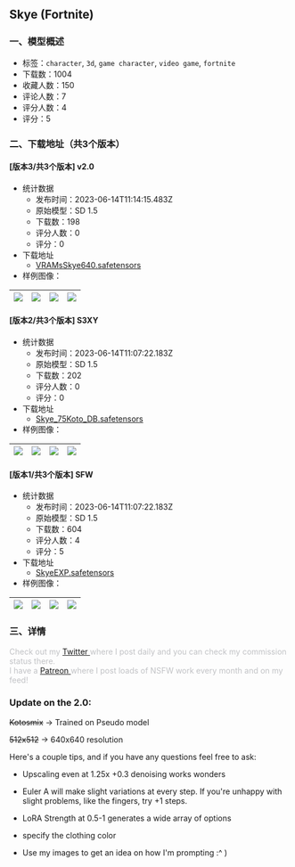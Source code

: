 ## Skye (Fortnite)
### 一、模型概述

- 标签：`character`, `3d`, `game character`, `video game`, `fortnite`
- 下载数：1004
- 收藏人数：150
- 评论人数：7
- 评分人数：4
- 评分：5

### 二、下载地址（共3个版本）

#### [版本3/共3个版本] v2.0

- 统计数据
  - 发布时间：2023-06-14T11:14:15.483Z
  - 原始模型：SD 1.5
  - 下载数：198
  - 评分人数：0
  - 评分：0
- 下载地址
  - [VRAMsSkye640.safetensors](https://civitai.com/api/download/models/95798)
- 样例图像：

| <img src="https://image.civitai.com/xG1nkqKTMzGDvpLrqFT7WA/f05b3e28-0d4a-4d52-a060-59842a56ecd7/width=450/1141043.jpeg" /> | <img src="https://image.civitai.com/xG1nkqKTMzGDvpLrqFT7WA/37e0fa0b-ce1f-4a7f-b459-1e0bf9d94825/width=450/1141045.jpeg" /> | <img src="https://image.civitai.com/xG1nkqKTMzGDvpLrqFT7WA/9244fa70-3723-4b2f-9808-770cd6090fab/width=450/1141048.jpeg" /> | <img src="https://image.civitai.com/xG1nkqKTMzGDvpLrqFT7WA/84983dc2-f528-4a80-8461-aebaef833273/width=450/1141049.jpeg" /> |
| ---- | ---- | ---- | ---- |

#### [版本2/共3个版本] S3XY

- 统计数据
  - 发布时间：2023-06-14T11:07:22.183Z
  - 原始模型：SD 1.5
  - 下载数：202
  - 评分人数：0
  - 评分：0
- 下载地址
  - [Skye_75Koto_DB.safetensors](https://civitai.com/api/download/models/35224)
- 样例图像：

| <img src="https://image.civitai.com/xG1nkqKTMzGDvpLrqFT7WA/a7cbd052-b096-4ab7-add7-d487bc44d700/width=450/430002.jpeg" /> | <img src="https://image.civitai.com/xG1nkqKTMzGDvpLrqFT7WA/e99e635c-1e5e-48e7-87bf-4b8397fa0c00/width=450/430006.jpeg" /> | <img src="https://image.civitai.com/xG1nkqKTMzGDvpLrqFT7WA/ab8fa60e-b1ab-4f88-4aa0-bbb48fda8700/width=450/430003.jpeg" /> | <img src="https://image.civitai.com/xG1nkqKTMzGDvpLrqFT7WA/ad43854b-d21a-4fa1-98ec-d3afc90f0700/width=450/429997.jpeg" /> |
| ---- | ---- | ---- | ---- |

#### [版本1/共3个版本] SFW

- 统计数据
  - 发布时间：2023-06-14T11:07:22.183Z
  - 原始模型：SD 1.5
  - 下载数：604
  - 评分人数：4
  - 评分：5
- 下载地址
  - [SkyeEXP.safetensors](https://civitai.com/api/download/models/38867)
- 样例图像：

| <img src="https://image.civitai.com/xG1nkqKTMzGDvpLrqFT7WA/f0cbc082-3a62-4d65-42c7-addf57cb4800/width=450/430481.jpeg" /> | <img src="https://image.civitai.com/xG1nkqKTMzGDvpLrqFT7WA/17665b33-5d07-4cf1-8dde-8a20ea63b800/width=450/430499.jpeg" /> | <img src="https://image.civitai.com/xG1nkqKTMzGDvpLrqFT7WA/d88e978e-fbd7-420d-55b8-eda337182400/width=450/430503.jpeg" /> | <img src="https://image.civitai.com/xG1nkqKTMzGDvpLrqFT7WA/926ffa5c-6e39-4330-40f0-3f809b567800/width=450/430505.jpeg" /> |
| ---- | ---- | ---- | ---- |


### 三、详情
<p><span style="color:rgb(193, 194, 197)">Check out my </span><a target="_blank" rel="ugc" href="https://twitter.com/NotEnoughVRAM">Twitter </a><span style="color:rgb(193, 194, 197)">where I post daily and you can check my commission status there.</span><br /><span style="color:rgb(193, 194, 197)">I have a </span><a target="_blank" rel="ugc" href="https://www.patreon.com/NotEnoughVRAM">Patreon </a><span style="color:rgb(193, 194, 197)">where I post loads of NSFW work every month and on my feed!</span></p><p></p><h3 id="heading-375">Update on the 2.0:</h3><p><s>Kotosmix</s>  -&gt; Trained on Pseudo model</p><p><s>512x512</s> -&gt; 640x640 resolution</p><p></p><p>Here's a couple tips, and if you have any questions feel free to ask:</p><ul><li><p>Upscaling even at 1.25x +0.3 denoising works wonders</p></li><li><p>Euler A will make slight variations at every step. If you're unhappy with slight problems, like the fingers, try +1 steps.</p></li><li><p>LoRA Strength at 0.5-1 generates a wide array of options</p></li><li><p>specify the clothing color</p></li><li><p>Use my images to get an idea on how I'm prompting :^ )</p></li></ul>